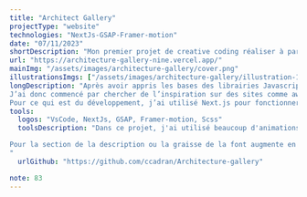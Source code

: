 ```yaml
---
title: "Architect Gallery"
projectType: "website"
technologies: "NextJs-GSAP-Framer-motion"
date: "07/11/2023"
shortDescription: "Mon premier projet de creative coding réaliser à partir de zéro ! À partir d’une animation trouvée sur Dribble, j’ai designé et développer une landing page complète afin de valider mon apprentissage de GSAP et Framer-motion."
url: "https://architecture-gallery-nine.vercel.app/"
mainImg: "/assets/images/architecture-gallery/cover.png"
illustrationsImgs: ["/assets/images/architecture-gallery/illustration-1.gif", "/assets/images/architecture-gallery/illustration-2.gif","/assets/images/architecture-gallery/illustration-3.gif","/assets/images/architecture-gallery/illustration-4.gif","/assets/images/architecture-gallery/illustration-5.gif","/assets/images/architecture-gallery/illustration-6.gif"]
longDescription: "Après avoir appris les bases des librairies Javascript d’animation à l’aide de plusieurs tutoriels, il me fallait un projet pour mettre tout cela en application.
J’ai donc commencé par chercher de l’inspiration sur des sites comme awwwards, dribble… Après avoir trouvé une animation d’hero qui me plaisait ainsi qu’un sujet pour mon site, j’ai designé sur Figma le reste de la page.
Pour ce qui est du développement, j’ai utilisé Next.js pour fonctionner en component, et pour les animations, j'ai utilisé GSAP où framer-motion en fonction du besoin. "
tools:
  logos: "VsCode, NextJs, GSAP, Framer-motion, Scss"
  toolsDescription: "Dans ce projet, j'ai utilisé beaucoup d'animations différentes. Pour le slider du Hero, j'ai utilisé pas mal de timeline GSAP, afin d'ajouter plusieurs effets en fonction d'une condition et ajouter du délai sur une timeline entière.

Pour la section de la description ou la graisse de la font augmente en fonction du scroll, je me suis servi du “ScrollYProgress” de framer-motion après avoir split ma description et placé toutes mes lettres dans des span que j'ai ensuite sélectionné avec un querySelectorAll pour les animer.
"
  urlGithub: "https://github.com/ccadran/Architecture-gallery"

note: 83
---
```

